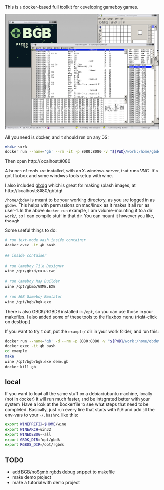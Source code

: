 This is a docker-based full toolkit for developing gameboy games.

![screeenshot](./screenshot.png)

All you need is docker, and it should run on any OS:

```sh
mkdir work
docker run --name='gb' --rm -it -p 8080:8080 -v "${PWD}/work:/home/gbdev" konsumer/gb
```

Then open http://localhost:8080

A bunch of tools are installed, with an X-windows server, that runs VNC. It's got fluxbox and some windows tools setup with wine.

I also included [gbtdg](https://github.com/chrisantonellis/gbtdg) which is great for making splash images, at http://localhost:8080/gbtdg/

`/home/gbdev` is meant to be your working directory, as you are logged in as `gbdev`. This helps with permissions on mac/linux, as it makes it all run as user-1. In the above `docker run` example, I am volume-mounting it to a dir `work/`, so I can compile stuff in that dir. You can mount it however you like, though.

Some useful things to do:

```sh
# run text-mode bash inside container
docker exec -it gb bash

## inside container

# run Gameboy Tile Designer
wine /opt/gbtd/GBTD.EXE

# run Gameboy Map Builder
wine /opt/gbmb/GBMB.EXE

# run BGB Gameboy Emulator
wine /opt/bgb/bgb.exe
```

There is also GBDK/RGBDS installed in `/opt`, so you can use those in your makefiles. I also added some of these tools to the fluxbox menu (right-click on desktop.)

If you want to try it out, put the `example/` dir in your work folder, and run this:

```sh
docker run --name='gb' -d --rm -p 8080:8080 -v "${PWD}/work:/home/gbdev" konsumer/gb
docker exec -it gb bash
cd example
make
wine /opt/bgb/bgb.exe demo.gb
docker kill gb
```

## local

If you want to load all the same stuff on a debian/ubuntu machine, locally (not in docker) it will run much faster, and be integrated better with your system. Have a look at the Dockerfile to see what steps that need to be completed. Basically, just run every line that starts with `RUN` and add all the env-vars to your `~/.bashrc`, like this:

```sh
export WINEPREFIX=$HOME/wine
export WINEARCH=win32
export WINEDEBUG=-all
export GBDK_DIR=/opt/gbdk
export RGBDS_DIR=/opt/rgbds
```


## TODO

* add [BGB/no$gmb rgbds debug snippet](https://arvid.io/2016/03/12/debug-messages-in-no-gmb-and-bgb/) to makefile
* make demo project
* make a tutorial with demo project